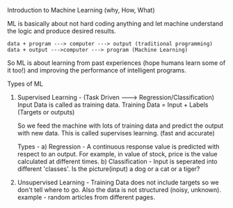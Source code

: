 Introduction to Machine Learning (why, How, What)

ML is basically about not hard coding anything and let machine understand the logic and produce desired results.

    data + program ---> computer ---> output (traditional programming)
    data + output --->computer ---> program (Machine Learning)
   
So ML is about learning from past experiences (hope humans learn some of it too!) and improving the performance of intelligent programs.


Types of ML 

1.  Supervised Learning - (Task Driven ---> Regression/Classification)
                          Input Data is called as training data. 
                          Training Data = Input + Labels (Targets or outputs)
                           
    So we feed the machine with lots of training data and predict the output with new data. This is                                 called supervises learning. (fast and accurate)
    
    Types - a) Regression - A continuous response value is predicted with respect to an output. For example, in value of stock,                             price is the value calculated at different times.
            b) Classification - Input is seperated into different 'classes'. Is the picture(input) a dog or a cat or a tiger?
          
2. Unsupervised Learning - Training Data does not include targets so we don't tell where to go. Also the data is not structured                            (noisy, unknown). example - random articles from different pages.
                          
